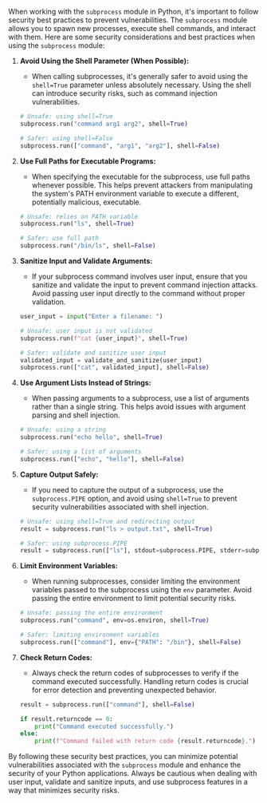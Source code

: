 When working with the `subprocess` module in Python, it's important to follow security best practices to prevent vulnerabilities. The `subprocess` module allows you to spawn new processes, execute shell commands, and interact with them. Here are some security considerations and best practices when using the `subprocess` module:

1. **Avoid Using the Shell Parameter (When Possible):**
   - When calling subprocesses, it's generally safer to avoid using the `shell=True` parameter unless absolutely necessary. Using the shell can introduce security risks, such as command injection vulnerabilities.

   ```python
   # Unsafe: using shell=True
   subprocess.run("command arg1 arg2", shell=True)

   # Safer: using shell=False
   subprocess.run(["command", "arg1", "arg2"], shell=False)
   ```

2. **Use Full Paths for Executable Programs:**
   - When specifying the executable for the subprocess, use full paths whenever possible. This helps prevent attackers from manipulating the system's PATH environment variable to execute a different, potentially malicious, executable.

   ```python
   # Unsafe: relies on PATH variable
   subprocess.run("ls", shell=True)

   # Safer: use full path
   subprocess.run("/bin/ls", shell=False)
   ```

3. **Sanitize Input and Validate Arguments:**
   - If your subprocess command involves user input, ensure that you sanitize and validate the input to prevent command injection attacks. Avoid passing user input directly to the command without proper validation.

   ```python
   user_input = input("Enter a filename: ")

   # Unsafe: user input is not validated
   subprocess.run(f"cat {user_input}", shell=True)

   # Safer: validate and sanitize user input
   validated_input = validate_and_sanitize(user_input)
   subprocess.run(["cat", validated_input], shell=False)
   ```

4. **Use Argument Lists Instead of Strings:**
   - When passing arguments to a subprocess, use a list of arguments rather than a single string. This helps avoid issues with argument parsing and shell injection.

   ```python
   # Unsafe: using a string
   subprocess.run("echo hello", shell=True)

   # Safer: using a list of arguments
   subprocess.run(["echo", "hello"], shell=False)
   ```

5. **Capture Output Safely:**
   - If you need to capture the output of a subprocess, use the `subprocess.PIPE` option, and avoid using `shell=True` to prevent security vulnerabilities associated with shell injection.

   ```python
   # Unsafe: using shell=True and redirecting output
   result = subprocess.run("ls > output.txt", shell=True)

   # Safer: using subprocess.PIPE
   result = subprocess.run(["ls"], stdout=subprocess.PIPE, stderr=subprocess.PIPE, shell=False)
   ```

6. **Limit Environment Variables:**
   - When running subprocesses, consider limiting the environment variables passed to the subprocess using the `env` parameter. Avoid passing the entire environment to limit potential security risks.

   ```python
   # Unsafe: passing the entire environment
   subprocess.run("command", env=os.environ, shell=True)

   # Safer: limiting environment variables
   subprocess.run(["command"], env={"PATH": "/bin"}, shell=False)
   ```

7. **Check Return Codes:**
   - Always check the return codes of subprocesses to verify if the command executed successfully. Handling return codes is crucial for error detection and preventing unexpected behavior.

   ```python
   result = subprocess.run(["command"], shell=False)

   if result.returncode == 0:
       print("Command executed successfully.")
   else:
       print(f"Command failed with return code {result.returncode}.")
   ```

By following these security best practices, you can minimize potential vulnerabilities associated with the `subprocess` module and enhance the security of your Python applications. Always be cautious when dealing with user input, validate and sanitize inputs, and use subprocess features in a way that minimizes security risks.
